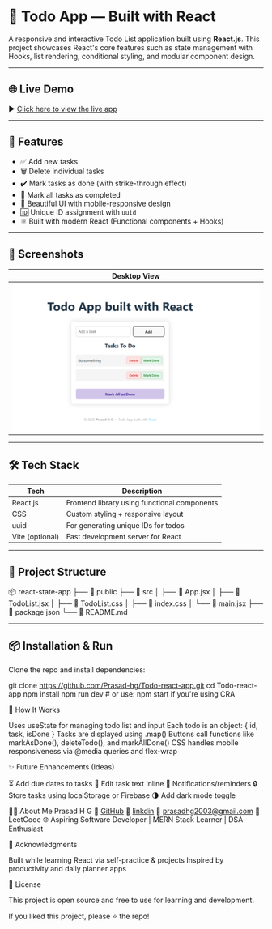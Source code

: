 # 📝 Todo App — Built with React

A responsive and interactive Todo List application built using **React.js**. This project showcases React's core features such as state management with Hooks, list rendering, conditional styling, and modular component design.

---

## 🌐 Live Demo

▶️ [Click here to view the live app](https://Prasad-hg.github.io/Todo-react-app)

---
## 🚀 Features

- ✅ Add new tasks
- 🗑️ Delete individual tasks
- ✔️ Mark tasks as done (with strike-through effect)
- 🔁 Mark all tasks as completed
- 🎨 Beautiful UI with mobile-responsive design
- 🆔 Unique ID assignment with `uuid`
- ⚛️ Built with modern React (Functional components + Hooks)

---

## 📸 Screenshots



| Desktop View                             |
|------------------------------------------|
| ![Desktop](./screenshots/Desktop.png)    | 

---

## 🛠️ Tech Stack

| Tech           | Description                                 |
|----------------|---------------------------------------------|
| React.js       | Frontend library using functional components |
| CSS            | Custom styling + responsive layout          |
| uuid           | For generating unique IDs for todos         |
| Vite (optional) | Fast development server for React           |

---

## 📂 Project Structure

📦 react-state-app
├── 📁 public
├── 📁 src
│ ├── 📄 App.jsx
│ ├── 📄 TodoList.jsx
│ ├── 📄 TodoList.css
│ ├── 📄 index.css
│ └── 📄 main.jsx
├── 📄 package.json
└── 📄 README.md



---

## 📦 Installation & Run

Clone the repo and install dependencies:


git clone https://github.com/Prasad-hg/Todo-react-app.git
cd Todo-react-app
npm install
npm run dev   # or use: npm start if you're using CRA

🧪 How It Works

Uses useState for managing todo list and input
Each todo is an object: { id, task, isDone }
Tasks are displayed using .map()
Buttons call functions like markAsDone(), deleteTodo(), and markAllDone()
CSS handles mobile responsiveness via @media queries and flex-wrap

✨ Future Enhancements (Ideas)

⏳ Add due dates to tasks
📝 Edit task text inline
🔔 Notifications/reminders
🔒 Store tasks using localStorage or Firebase
🌗 Add dark mode toggle

🙋‍♂️ About Me
    Prasad H G
🔗 [GitHub](https://github.com/Prasad-hg)
🔗 [linkdin](https://www.linkedin.com/in/prasad-hg/)
📧 prasadhg2003@gmail.com
📘 LeetCode
🌐 Aspiring Software Developer | MERN Stack Learner | DSA Enthusiast

🧠 Acknowledgments

Built while learning React via self-practice & projects
Inspired by productivity and daily planner apps

📜 License

This project is open source and free to use for learning and development.

If you liked this project, please ⭐ the repo!